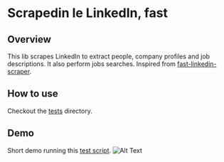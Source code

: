 # Scrapedin le LinkedIn, fast

## Overview
This lib scrapes LinkedIn to extract people, company profiles and job descriptions. It also perform jobs searches.
Inspired from [fast-linkedin-scraper](https://github.com/stickerdaniel/fast-linkedin-scraper).

## How to use
Checkout the [tests](tests) directory.


## Demo
Short demo running this [test script](tests/demo_scraper.py).
![Alt Text](https://github.com/ancillabs/scrapedin/raw/main/demo.gif)

